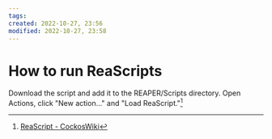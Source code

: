```yaml
---
tags: 
created: 2022-10-27, 23:56
modified: 2022-10-27, 23:58
---
```


# How to run ReaScripts
Download the script and add it to the REAPER/Scripts directory. Open Actions, click "New action..." and "Load ReaScript."[^1]

[^1]: [ReaScript - CockosWiki](https://wiki.cockos.com/wiki/index.php/ReaScript)